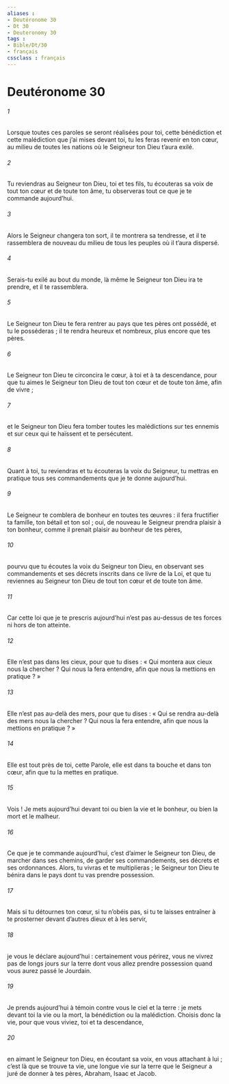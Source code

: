 ```yaml
---
aliases : 
- Deutéronome 30
- Dt 30
- Deuteronomy 30
tags : 
- Bible/Dt/30
- français
cssclass : français
---
```


# Deutéronome 30

###### 1
Lorsque toutes ces paroles se seront réalisées pour toi, cette bénédiction et cette malédiction que j’ai mises devant toi, tu les feras revenir en ton cœur, au milieu de toutes les nations où le Seigneur ton Dieu t’aura exilé.
###### 2
Tu reviendras au Seigneur ton Dieu, toi et tes fils, tu écouteras sa voix de tout ton cœur et de toute ton âme, tu observeras tout ce que je te commande aujourd’hui.
###### 3
Alors le Seigneur changera ton sort, il te montrera sa tendresse, et il te rassemblera de nouveau du milieu de tous les peuples où il t’aura dispersé.
###### 4
Serais-tu exilé au bout du monde, là même le Seigneur ton Dieu ira te prendre, et il te rassemblera.
###### 5
Le Seigneur ton Dieu te fera rentrer au pays que tes pères ont possédé, et tu le posséderas ; il te rendra heureux et nombreux, plus encore que tes pères.
###### 6
Le Seigneur ton Dieu te circoncira le cœur, à toi et à ta descendance, pour que tu aimes le Seigneur ton Dieu de tout ton cœur et de toute ton âme, afin de vivre ;
###### 7
et le Seigneur ton Dieu fera tomber toutes les malédictions sur tes ennemis et sur ceux qui te haïssent et te persécutent.
###### 8
Quant à toi, tu reviendras et tu écouteras la voix du Seigneur, tu mettras en pratique tous ses commandements que je te donne aujourd’hui.
###### 9
Le Seigneur te comblera de bonheur en toutes tes œuvres : il fera fructifier ta famille, ton bétail et ton sol ; oui, de nouveau le Seigneur prendra plaisir à ton bonheur, comme il prenait plaisir au bonheur de tes pères,
###### 10
pourvu que tu écoutes la voix du Seigneur ton Dieu, en observant ses commandements et ses décrets inscrits dans ce livre de la Loi, et que tu reviennes au Seigneur ton Dieu de tout ton cœur et de toute ton âme.
###### 11
Car cette loi que je te prescris aujourd’hui n’est pas au-dessus de tes forces ni hors de ton atteinte.
###### 12
Elle n’est pas dans les cieux, pour que tu dises : « Qui montera aux cieux nous la chercher ? Qui nous la fera entendre, afin que nous la mettions en pratique ? »
###### 13
Elle n’est pas au-delà des mers, pour que tu dises : « Qui se rendra au-delà des mers nous la chercher ? Qui nous la fera entendre, afin que nous la mettions en pratique ? »
###### 14
Elle est tout près de toi, cette Parole, elle est dans ta bouche et dans ton cœur, afin que tu la mettes en pratique.
###### 15
Vois ! Je mets aujourd’hui devant toi ou bien la vie et le bonheur, ou bien la mort et le malheur.
###### 16
Ce que je te commande aujourd’hui, c’est d’aimer le Seigneur ton Dieu, de marcher dans ses chemins, de garder ses commandements, ses décrets et ses ordonnances. Alors, tu vivras et te multiplieras ; le Seigneur ton Dieu te bénira dans le pays dont tu vas prendre possession.
###### 17
Mais si tu détournes ton cœur, si tu n’obéis pas, si tu te laisses entraîner à te prosterner devant d’autres dieux et à les servir,
###### 18
je vous le déclare aujourd’hui : certainement vous périrez, vous ne vivrez pas de longs jours sur la terre dont vous allez prendre possession quand vous aurez passé le Jourdain.
###### 19
Je prends aujourd’hui à témoin contre vous le ciel et la terre : je mets devant toi la vie ou la mort, la bénédiction ou la malédiction. Choisis donc la vie, pour que vous viviez, toi et ta descendance,
###### 20
en aimant le Seigneur ton Dieu, en écoutant sa voix, en vous attachant à lui ; c’est là que se trouve ta vie, une longue vie sur la terre que le Seigneur a juré de donner à tes pères, Abraham, Isaac et Jacob.
